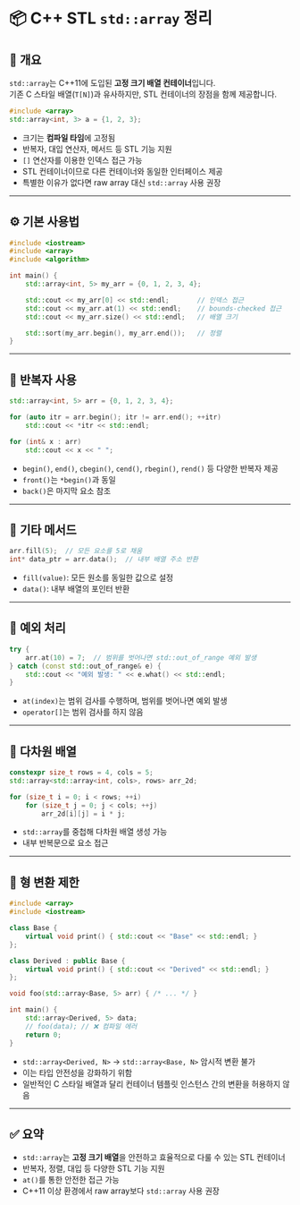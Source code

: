# 📦 C++ STL `std::array` 정리

## 🧩 개요

`std::array`는 C++11에 도입된 **고정 크기 배열 컨테이너**입니다.  
기존 C 스타일 배열(`T[N]`)과 유사하지만, STL 컨테이너의 장점을 함께 제공합니다.

```cpp
#include <array>
std::array<int, 3> a = {1, 2, 3};
```

- 크기는 **컴파일 타임**에 고정됨
- 반복자, 대입 연산자, 메서드 등 STL 기능 지원
- `[]` 연산자를 이용한 인덱스 접근 가능
- STL 컨테이너이므로 다른 컨테이너와 동일한 인터페이스 제공
- 특별한 이유가 없다면 raw array 대신 `std::array` 사용 권장

---

## ⚙️ 기본 사용법

```cpp
#include <iostream>
#include <array>
#include <algorithm>

int main() {
    std::array<int, 5> my_arr = {0, 1, 2, 3, 4};

    std::cout << my_arr[0] << std::endl;       // 인덱스 접근
    std::cout << my_arr.at(1) << std::endl;    // bounds-checked 접근
    std::cout << my_arr.size() << std::endl;   // 배열 크기

    std::sort(my_arr.begin(), my_arr.end());   // 정렬
}
```

---

## 🔁 반복자 사용

```cpp
std::array<int, 5> arr = {0, 1, 2, 3, 4};

for (auto itr = arr.begin(); itr != arr.end(); ++itr)
    std::cout << *itr << std::endl;

for (int& x : arr)
    std::cout << x << " ";
```

- `begin()`, `end()`, `cbegin()`, `cend()`, `rbegin()`, `rend()` 등 다양한 반복자 제공
- `front()`는 `*begin()`과 동일
- `back()`은 마지막 요소 참조

---

## 🧼 기타 메서드

```cpp
arr.fill(5);  // 모든 요소를 5로 채움
int* data_ptr = arr.data();  // 내부 배열 주소 반환
```

- `fill(value)`: 모든 원소를 동일한 값으로 설정
- `data()`: 내부 배열의 포인터 반환

---

## 🧨 예외 처리

```cpp
try {
    arr.at(10) = 7;  // 범위를 벗어나면 std::out_of_range 예외 발생
} catch (const std::out_of_range& e) {
    std::cout << "예외 발생: " << e.what() << std::endl;
}
```

- `at(index)`는 범위 검사를 수행하며, 범위를 벗어나면 예외 발생
- `operator[]`는 범위 검사를 하지 않음

---

## 🧮 다차원 배열

```cpp
constexpr size_t rows = 4, cols = 5;
std::array<std::array<int, cols>, rows> arr_2d;

for (size_t i = 0; i < rows; ++i)
    for (size_t j = 0; j < cols; ++j)
        arr_2d[i][j] = i * j;
```

- `std::array`를 중첩해 다차원 배열 생성 가능
- 내부 반복문으로 요소 접근

---

## 🚫 형 변환 제한

```cpp
#include <array>
#include <iostream>

class Base {
    virtual void print() { std::cout << "Base" << std::endl; }
};

class Derived : public Base {
    virtual void print() { std::cout << "Derived" << std::endl; }
};

void foo(std::array<Base, 5> arr) { /* ... */ }

int main() {
    std::array<Derived, 5> data;
    // foo(data); // ❌ 컴파일 에러
    return 0;
}
```

- `std::array<Derived, N>` → `std::array<Base, N>` 암시적 변환 불가
- 이는 타입 안전성을 강화하기 위함
- 일반적인 C 스타일 배열과 달리 컨테이너 템플릿 인스턴스 간의 변환을 허용하지 않음

---

## ✅ 요약

- `std::array`는 **고정 크기 배열**을 안전하고 효율적으로 다룰 수 있는 STL 컨테이너
- 반복자, 정렬, 대입 등 다양한 STL 기능 지원
- `at()`를 통한 안전한 접근 가능
- C++11 이상 환경에서 raw array보다 `std::array` 사용 권장
